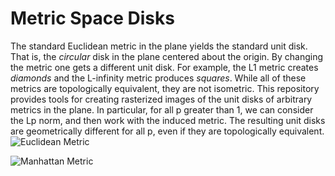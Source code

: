 # Metric Space Disks
The standard Euclidean metric in the plane yields
the standard unit disk. That is, the *circular*
disk in the plane centered about the origin. By
changing the metric one gets a different unit disk.
For example, the L1 metric creates *diamonds* and the
L-infinity metric produces *squares*. While all of these
metrics are topologically equivalent, they are not
isometric. This repository provides tools for creating
rasterized images of the unit disks of arbitrary metrics
in the plane. In particular, for all p greater than
1, we can consider the Lp norm, and then work with the
induced metric. The resulting unit disks are geometrically
different for all p, even if they are topologically
equivalent.
![Euclidean Metric](https://math.dartmouth.edu/~rmaguire/assets/rainbow_sphere.png "Euclidean Metric")

![Manhattan Metric](https://math.dartmouth.edu/~rmaguire/assets/diamond.png "Manhattan Metric")
